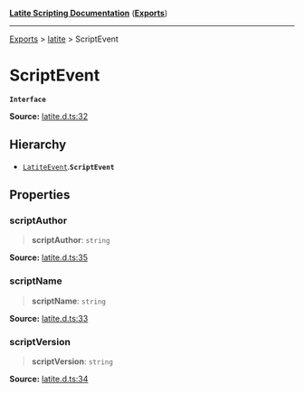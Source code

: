 [**Latite Scripting Documentation**](../../README.md) ([**Exports**](../../exports.md))

---

[Exports](../../exports.md) > [latite](../index.md) > ScriptEvent

# ScriptEvent

**`Interface`**

**Source:** [latite.d.ts:32](https://github.com/LatiteScripting/latitescripting.github.io/blob/d4523bf/definitions/latite.d.ts#L32)

## Hierarchy

- [`LatiteEvent`](interface.LatiteEvent.md).**`ScriptEvent`**

## Properties

### scriptAuthor

> **scriptAuthor**: `string`

**Source:** [latite.d.ts:35](https://github.com/LatiteScripting/latitescripting.github.io/blob/d4523bf/definitions/latite.d.ts#L35)

### scriptName

> **scriptName**: `string`

**Source:** [latite.d.ts:33](https://github.com/LatiteScripting/latitescripting.github.io/blob/d4523bf/definitions/latite.d.ts#L33)

### scriptVersion

> **scriptVersion**: `string`

**Source:** [latite.d.ts:34](https://github.com/LatiteScripting/latitescripting.github.io/blob/d4523bf/definitions/latite.d.ts#L34)
